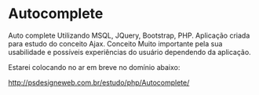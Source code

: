 # Autocomplete
Auto complete Utilizando MSQL, JQuery, Bootstrap, PHP. Aplicação criada para estudo do conceito Ajax. Conceito Muito importante 
pela sua usabilidade e possíveis experiências do usuário dependendo da aplicação. 

Estarei colocando no ar em breve no domínio abaixo:

http://psdesigneweb.com.br/estudo/php/Autocomplete/

